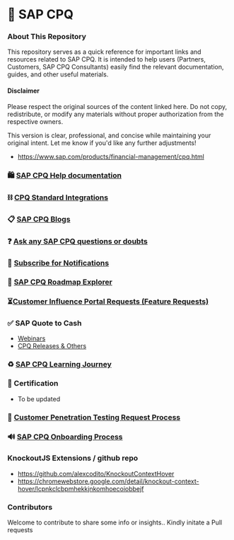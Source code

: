# 🛒 SAP CPQ

### About This Repository
This repository serves as a quick reference for important links and resources related to SAP CPQ. It is intended to help users (Partners, Customers, SAP CPQ Consultants) easily find the relevant documentation, guides, and other useful materials.

#### Disclaimer
Please respect the original sources of the content linked here. Do not copy, redistribute, or modify any materials without proper authorization from the respective owners.

This version is clear, professional, and concise while maintaining your original intent. Let me know if you'd like any further adjustments!


* https://www.sap.com/products/financial-management/cpq.html

### 🛍 [SAP CPQ Help documentation](https://help.sap.com/docs/SAP_CPQ?locale=en-US)
### ⛓ [CPQ Standard Integrations](https://help.sap.com/docs/SAP_CPQ/f80fbcd4f1c74232839c30ce26886f07/1a0e5d41ac6543059026b35e444c296d.html?locale=en-US)
### 📋 [SAP CPQ Blogs](https://community.sap.com/t5/c-khhcw49343/SAP+CPQ/pd-p/73555000100800001601)
### ❓ [Ask any SAP CPQ questions or doubts](https://community.sap.com/t5/c-khhcw49343/SAP+CPQ/pd-p/73555000100800001601)
### 📢 [Subscribe for Notifications](https://help.sap.com/docs/SAP_CPQ/abe5bf645c9542a5bd4cbfdcc1a4876c/0b8fa7214bb045bbbca5c93a6c0a6995.html)
### 🧮 [SAP CPQ Roadmap Explorer](https://roadmaps.sap.com/board?PRODUCT=73555000100800001601&range=CURRENT-LAST#Q2%202024)
### ⏳[Customer Influence Portal Requests (Feature Requests)](https://influence.sap.com/sap/ino/#/campaign/2671)

### ✅ SAP Quote to Cash
* [Webinars](https://gateway.on24.com/wcc/eh/4322431/group/127479/sap-quote-to-cash-solutions)
* [CPQ Releases & Others](https://gateway.on24.com/wcc/eh/4322431/category/127475/configure-price-and-quote)

### ♻️ [SAP CPQ Learning Journey](https://learning.sap.com/learning-journeys/implementing-sap-cpq)

### 📜 Certification
* To be updated

### 🚨 [Customer Penetration Testing Request Process](https://me.sap.com/notes/3080379/E)
### 🔊 [SAP CPQ Onboarding Process](https://support.sap.com/en/product/onboarding-resource-center/sap-customer-onboarding-webcasts/sap-cpq-onboarding-webcasts.html?source=social-Support-Services_and_Support-Image-Awareness-Global-N%2FA-support.com&campaigncode=CRM-YA23-SMS-1941773&sprinklrid=15477816304&anchorId=section_390523466)

### KnockoutJS Extensions / github repo
* https://github.com/alexcodito/KnockoutContextHover
* https://chromewebstore.google.com/detail/knockout-context-hover/lcpnkclcbpmhekkjnkomhoecoiobbejf



### Contributors
Welcome to contribute to share some info or insights.. Kindly initate a Pull requests
